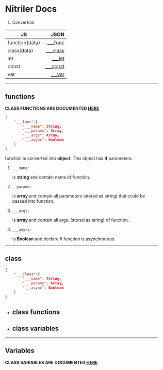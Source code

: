 # Nitriler Docs #

1. Convertion

| JS                  | JSON         |
| -------------       |-------------:|
| function(data)      | [___func](##functions) |
| class(data)              | [___class](##class)      |
| let       | [___let](##variables)     |
| const      | [___const](##variables)     |
| var       | [___var](##variables)     |

---

## functions

**CLASS FUNCTIONS ARE DOCUMENTED [HERE](##class-functions)**

```JSON
{
    "___func":{
        "___name": String,
        "___params": Array,
        "___args": Array,
        "___async": Boolean
    }
}
```
function is converted into **object**. This object has **4** parameters.

 1. `___name`:

    Is **string** and contain name of function.

 2. `__params`:

    Is **array** and contain all parameters (stored as string) that could be passed into function.

 3. `___args`:

    Is **array** and contain all args. (stored as string) of function.

 4. `___async`:

    Is **Boolean** and declare if function is asynchronous.

---

## class ##

```JSON
{
    "___class":{
        "___name": String,
        "___params": Array,
        "___async": Boolean
    }
}
```

* ## class functions ##


* ## class variables ##

---

## Variables ##

**CLASS VARIABLES ARE DOCUMENTED [HERE](##class-variables)**
